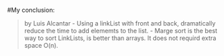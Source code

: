 #My conclusion:
>by Luis Alcantar
    - Using a linkList with front and back, dramatically reduce the time to add elememts to the list.
    - Marge sort is the best way to sort LinkLists, is better than arrays. It does not requird extra space O(n).
    